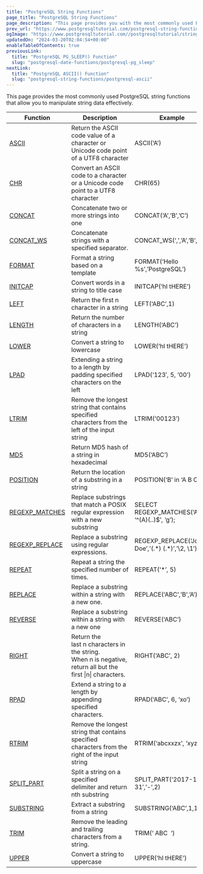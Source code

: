 ```yaml
---
title: "PostgreSQL String Functions"
page_title: "PostgreSQL String Functions"
page_description: "This page provides you with the most commonly used PostgreSQL string functions that help you manipulate strings effectively."
prev_url: "https://www.postgresqltutorial.com/postgresql-string-functions/"
ogImage: "https://www.postgresqltutorial.com//postgresqltutorial/string-functions.png"
updatedOn: "2024-03-20T02:04:54+00:00"
enableTableOfContents: true
previousLink: 
  title: "PostgreSQL PG_SLEEP() Function"
  slug: "postgresql-date-functions/postgresql-pg_sleep"
nextLink: 
  title: "PostgreSQL ASCII() Function"
  slug: "postgresql-string-functions/postgresql-ascii"
---
```





This page provides the most commonly used PostgreSQL string functions that allow you to manipulate string data effectively.  
 



| Function | Description | Example | Result |
| --- | --- | --- | --- |
| [ASCII](postgresql-string-functions/postgresql-ascii) | Return the ASCII code value of a character or Unicode code point of a UTF8 character | ASCII(‘A’) | 65 |
| [CHR](postgresql-string-functions/postgresql-chr) | Convert an ASCII code to a character or a Unicode code point to a UTF8 character | CHR(65\) | ‘A’ |
| [CONCAT](postgresql-string-functions/postgresql-concat-function) | Concatenate two or more strings into one | CONCAT(‘A’,’B’,’C’) | ‘ABC’ |
| [CONCAT\_WS](postgresql-string-functions/postgresql-concat_ws) | Concatenate strings with a specified separator. | CONCAT\_WS(‘,’,’A’,’B’,’C’) | ‘A,B,C’ |
| [FORMAT](postgresql-string-functions/postgresql-format) | Format a string based on a template | FORMAT(‘Hello %s’,’PostgreSQL’) | ‘Hello PostgreSQL’ |
| [INITCAP](postgresql-string-functions/postgresql-letter-case-functions) | Convert words in a string to title case | INITCAP(‘hI tHERE’) | Hi There |
| [LEFT](postgresql-string-functions/postgresql-left) | Return the first n character in a string | LEFT(‘ABC’,1\) | ‘A’ |
| [LENGTH](postgresql-string-functions/postgresql-length-function) | Return the number of characters in a string | LENGTH(‘ABC’) | 3 |
| [LOWER](postgresql-string-functions/postgresql-lower) | Convert a string to lowercase | LOWER(‘hI tHERE’) | ‘hi there’ |
| [LPAD](postgresql-string-functions/postgresql-lpad) | Extending a string to a length by padding specified characters on the left | LPAD(‘123′, 5, ’00’) | ‘00123’ |
| [LTRIM](postgresql-string-functions/postgresql-ltrim) | Remove the longest string that contains specified characters from the left of the input string | LTRIM(‘00123’) | ‘123’ |
| [MD5](postgresql-string-functions/postgresql-md5) | Return MD5 hash of a string in hexadecimal | MD5(‘ABC’) |  |
| [POSITION](postgresql-string-functions/postgresql-position) | Return the location of a substring in a string | POSITION(‘B’ in ‘A B C’) | 3 |
| [REGEXP\_MATCHES](postgresql-string-functions/postgresql-regexp_matches) | Replace substrings that match a POSIX regular expression with a new substring | SELECT REGEXP\_MATCHES(‘ABC’, ‘^(A)(..)$’, ‘g’); | {A,BC} |
| [REGEXP\_REPLACE](postgresql-string-functions/regexp_replace) | Replace a substring using regular expressions. | REGEXP\_REPLACE(‘John Doe’,'(.\*) (.\*)’,’\\2, \\1′); | ‘Doe, John’ |
| [REPEAT](postgresql-string-functions/postgresql-repeat) | Repeat a string the specified number of times. | REPEAT(‘\*’, 5\) | ‘\*\*\*\*\*’ |
| [REPLACE](postgresql-string-functions/postgresql-replace) | Replace a substring within a string with a new one. | REPLACE(‘ABC’,’B’,’A’) | ‘AAC’ |
| [REVERSE](postgresql-string-functions/postgresql-reverse) | Replace a substring within a string with a new one | REVERSE(‘ABC’) | ‘CBA’ |
| [RIGHT](postgresql-string-functions/postgresql-right) | Return the last n characters in the string. When n is negative, return all but the first \|n\| characters. | RIGHT(‘ABC’, 2\) | ‘BC’ |
| [RPAD](postgresql-string-functions/postgresql-rpad) | Extend a string to a length by appending specified characters. | RPAD(‘ABC’, 6, ‘xo’) | ‘ABCxox’ |
| [RTRIM](postgresql-string-functions/postgresql-rtrim) | Remove the longest string that contains specified characters from the right of the input string | RTRIM(‘abcxxzx’, ‘xyz’) | ‘abc’ |
| [SPLIT\_PART](postgresql-string-functions/postgresql-split_part) | Split a string on a specified delimiter and return nth substring | SPLIT\_PART(‘2017\-12\-31′,’\-‘,2\) | ’12’ |
| [SUBSTRING](postgresql-string-functions/postgresql-substring) | Extract a substring from a string | SUBSTRING(‘ABC’,1,1\) | A’ |
| [TRIM](postgresql-string-functions/postgresql-trim-function) | Remove the leading and trailing characters from a string. | TRIM(‘ ABC  ‘) | ‘ABC’ |
| [UPPER](postgresql-string-functions/postgresql-upper) | Convert a string to uppercase | UPPER(‘hI tHERE’) | ‘HI THERE’ |

